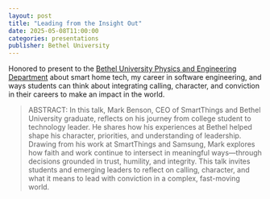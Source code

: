 ```yaml
---
layout: post
title: "Leading from the Insight Out"
date: 2025-05-08T11:00:00
categories: presentations
publisher: Bethel University
---
```


Honored to present to the [Bethel University Physics and Engineering Department][ln1] about smart home tech, my career in software engineering, and ways students can think about integrating calling, character, and conviction in their careers to make an impact in the world.

> ABSTRACT: In this talk, Mark Benson, CEO of SmartThings and Bethel University graduate, reflects on his journey from college student to technology leader. He shares how his experiences at Bethel helped shape his character, priorities, and understanding of leadership. Drawing from his work at SmartThings and Samsung, Mark explores how faith and work continue to intersect in meaningful ways—through decisions grounded in trust, humility, and integrity. This talk invites students and emerging leaders to reflect on calling, character, and what it means to lead with conviction in a complex, fast-moving world.

[ln1]: https://www.bethel.edu/undergrad/academics/physics/ "Department of Physics & Engineering - Bethel University"

